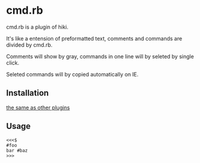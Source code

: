 cmd.rb
===========
cmd.rb is a plugin of hiki.

It's like a entension of preformatted text, comments and commands are divided by cmd.rb.

Comments will show by gray, commands in one line will by seleted by single click.

Seleted commands will by copied automatically on IE.


Installation
------------
[the same as other plugins](http://hikiwiki.org/en/plugin.html)


Usage
-------------
    <<<$
    #foo
    bar #baz
    >>>
